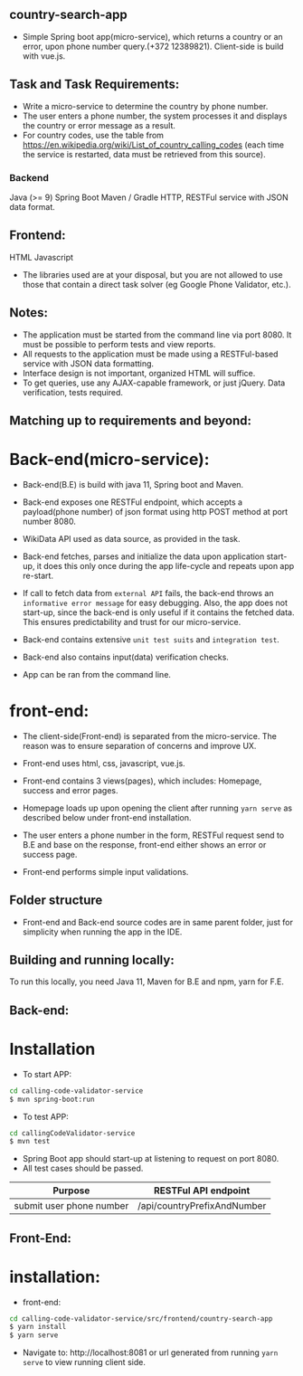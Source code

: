 ##  country-search-app
* Simple Spring boot app(micro-service), which returns a country or an error, upon phone number query.(+372 12389821). Client-side is build with vue.js. 

## Task and Task Requirements:

* Write a micro-service to determine the country by phone number.
* The user enters a phone number, the system processes it and displays the country or error message as a result.
* For country codes, use the table from https://en.wikipedia.org/wiki/List_of_country_calling_codes 
(each time the service is restarted, data must be retrieved from this source).

### Backend
Java (>= 9)
Spring Boot
Maven / Gradle
HTTP, RESTFul service with JSON data format. 

## Frontend:
HTML
Javascript 

 * The libraries used are at your disposal, but you are not allowed to use those that contain a direct task solver (eg Google Phone Validator, etc.).
 
## Notes:
* The application must be started from the command line via port 8080. It must be possible to perform tests and view reports. 
* All requests to the application must be made using a RESTFul-based service with JSON data formatting.
* Interface design is not important, organized HTML will suffice.
* To get queries, use any AJAX-capable framework, or just jQuery. Data verification, tests required.


##  Matching up to requirements and beyond:

# Back-end(micro-service):
*  Back-end(B.E) is build with java 11, Spring boot and  Maven.

*  Back-end exposes one RESTFul endpoint, which accepts a payload(phone number) of json format using http POST method at port number 8080.

*  WikiData API used as data source, as provided in the task. 

*  Back-end fetches, parses and initialize the data upon application start-up, it does this only once during the app life-cycle and repeats upon app re-start.

*  If call to fetch data from `external API` fails, the back-end throws an `informative error message` for easy debugging. Also, the app does not start-up,
 since the back-end is only useful if it contains the fetched data. This ensures predictability and trust for our micro-service. 
 
* Back-end contains extensive `unit test suits` and `integration test`.

* Back-end also contains input(data) verification checks.

* App can be ran from the command line.
 
# front-end:
 
* The client-side(Front-end) is separated from the micro-service. The reason was to ensure separation of concerns and improve UX.

* Front-end uses html, css, javascript, vue.js.

* Front-end contains 3 views(pages), which includes: Homepage, success and error pages.

* Homepage loads up upon opening the client after running `yarn serve` as described below under front-end installation.

* The user enters a phone number in the form, RESTFul request send to B.E and base on the response, front-end either shows an error or success page.

* Front-end performs simple input validations.

## Folder structure
* Front-end and Back-end source codes are in same parent folder, just for simplicity when running the app in the IDE.


## Building and running locally:
To run this locally, you need Java 11, Maven for B.E and npm, yarn for F.E.

## Back-end:

# Installation

* To start APP: 
```sh
cd calling-code-validator-service
$ mvn spring-boot:run
```
* To test APP: 
```sh
cd callingCodeValidator-service
$ mvn test
```

* Spring Boot app should start-up at listening to request on port 8080.
* All test cases should be passed.

| Purpose | RESTFul API endpoint
| - | -
| submit user phone number | /api/countryPrefixAndNumber


## Front-End:

# installation:

* front-end:
```sh
cd calling-code-validator-service/src/frontend/country-search-app
$ yarn install
$ yarn serve
```

* Navigate to: http://localhost:8081 or url generated from running `yarn serve` to view  running client side.


